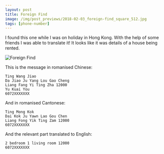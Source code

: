 ```yaml
---
layout: post
title: Foreign Find
image: /img/post_previews/2018-02-03_foreign-find_square_512.jpg
tags: [phone-number]
---
```


I found this one while I was on holiday in Hong Kong. With the help of some friends I was able to translate it! It looks like it was details of a house being rented.

![Foreign Find](https://farm1.staticflickr.com/786/27323957378_cbaea8dc7d_o.jpg)

This is the message in romanised Chinese:
```
Ting Wang Jiao
Da Jiao Ju Yang Lou Gao Cheng
Liang Fang Yi Ting Zha 12000
Yu Kuai You
6072XXXXXXX
```

And in romanised Cantonese:
```
Ting Mong Kok
Dai Kok Ju Yawn Lao Gou Chen
Liang Fong Yik Ting Zam 12000
6072XXXXXXX
```

And the relevant part translated to English:
```
2 bedroom 1 living room 12000
6072XXXXXXX
```